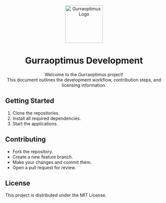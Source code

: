 <p align="center">
    <img src="https://gurraoptimus.se/icon/favicon.ico" alt="Gurraoptimus Logo" width="120" style="display:block; margin-top:20px; margin-left:auto; margin-right:auto;"/>
</p>

<h1 align="center">Gurraoptimus Development</h1>

<p align="center">
    Welcome to the Gurraoptimus project! <br>
    This document outlines the development workflow, contribution steps, and licensing information.
</p>

## Getting Started

1. Clone the repositories.
2. Install all required dependencies.
3. Start the applications.

## Contributing

- Fork the repository.
- Create a new feature branch.
- Make your changes and commit them.
- Open a pull request for review.

## License

This project is distributed under the MIT License.